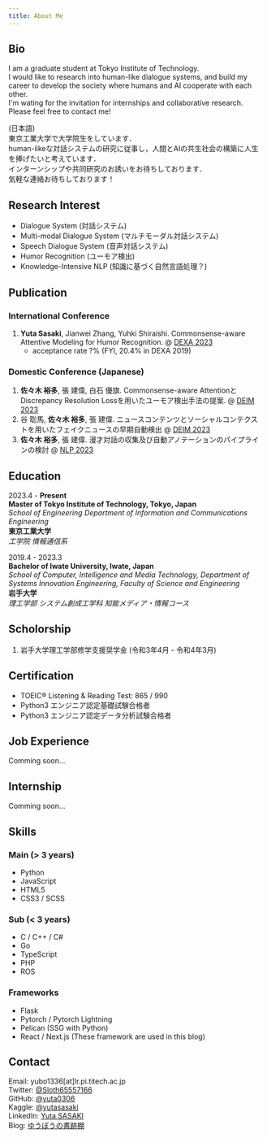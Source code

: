 ```yaml
---
title: About Me
---
```


## Bio

I am a graduate student at Tokyo Institute of Technology.  
I would like to research into human-like dialogue systems, and build my career to develop the society where humans and AI cooperate with each other.  
I'm wating for the invitation for internships and collaborative research.  
Please feel free to contact me!


(日本語)  
東京工業大学で大学院生をしています．  
human-likeな対話システムの研究に従事し，人間とAIの共生社会の構築に人生を捧げたいと考えています．  
インターンシップや共同研究のお誘いをお待ちしております．  
気軽な連絡お待ちしております！

## Research Interest

- Dialogue System (対話システム)
- Multi-modal Dialogue System (マルチモーダル対話システム)
- Speech Dialogue System (音声対話システム)
- Humor Recognition (ユーモア検出)
- Knowledge-Intensive NLP (知識に基づく自然言語処理？)

## Publication

### International Conference

1. **Yuta Sasaki**, Jianwei Zhang, Yuhki Shiraishi. Commonsense-aware Attentive Modeling for Humor Recognition. @ [DEXA 2023](https://www.dexa.org/dexa2023)
   - acceptance rate ?% (FYI, 20.4% in DEXA 2019)

### Domestic Conference (Japanese)

1. **佐々木 裕多**, 張 建偉, 白石 優旗. Commonsense-aware AttentionとDiscrepancy Resolution Lossを用いたユーモア検出手法の提案. @ [DEIM 2023](https://event.dbsj.org/deim2023/)
2. 谷 聡馬, **佐々木 裕多**, 張 建偉. ニュースコンテンツとソーシャルコンテクストを用いたフェイクニュースの早期自動検出 @ [DEIM 2023](https://event.dbsj.org/deim2023/)
3. **佐々木 裕多**, 張 建偉. 漫才対話の収集及び自動アノテーションのパイプラインの検討 @ [NLP 2023](https://www.anlp.jp/proceedings/annual_meeting/2023/)

## Education

2023.4 - **Present**  
**Master of Tokyo Institute of Technology, Tokyo, Japan**  
*School of Engineering Department of Information and Communications Engineering*  
**東京工業大学**  
*工学院 情報通信系*

2019.4 - 2023.3  
**Bachelor of Iwate University, Iwate, Japan**  
*School of Computer, Intelligence and Media Technology, Department of Systems Innovation Engineering, Faculty of Science and Engineering*  
**岩手大学**  
*理工学部 システム創成工学科 知能メディア・情報コース*

## Scholorship

1. 岩手大学理工学部修学支援奨学金 (令和3年4月 - 令和4年3月)

## Certification

- TOEIC® Listening & Reading Test: 865 / 990
- Python3 エンジニア認定基礎試験合格者
- Python3 エンジニア認定データ分析試験合格者

## Job Experience

Comming soon...

## Internship

Comming soon...

## Skills

### Main (> 3 years)

- Python
- JavaScript
- HTML5
- CSS3 / SCSS

### Sub (< 3 years)

- C / C++ / C#
- Go
- TypeScript
- PHP
- ROS

### Frameworks

- Flask
- Pytorch / Pytorch Lightning
- Pelican (SSG with Python)
- React / Next.js (These framework are used in this blog)

## Contact

Email: yubo1336[at]lr.pi.titech.ac.jp  
Twitter: [@Sloth65557166](https://twitter.com/Sloth65557166)  
GitHub: [@yuta0306](https://github.com/yuta0306)  
Kaggle: [@yutasasaki](https://www.kaggle.com/yutasasaki)  
LinkedIn: [Yuta SASAKI](https://www.linkedin.com/in/yuta-sasaki-170472226/)  
Blog: [ゆうぼうの書跡棚](https://yuta0306.github.io/)